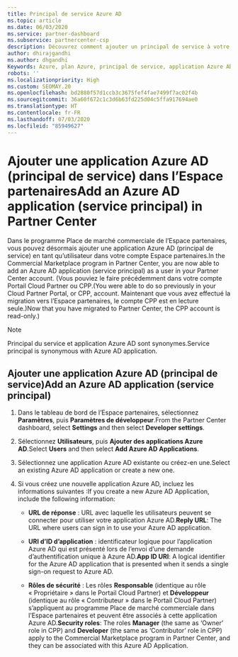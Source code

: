 ```yaml
---
title: Principal de service Azure AD
ms.topic: article
ms.date: 06/03/2020
ms.service: partner-dashboard
ms.subservice: partnercenter-csp
description: Découvrez comment ajouter un principal de service à votre locataire Azure AD. Cela revient à ajouter une application Azure AD (principal de service) dans l’Espace partenaires.
author: dhirajgandhi
ms.author: dhgandhi
Keywords: Azure, plan Azure, principal de service, application Azure AD
robots: ''
ms.localizationpriority: High
ms.custom: SEOMAY.20
ms.openlocfilehash: bd2880f57d1ccb3c3675fef4fae7499f7ac02f4b
ms.sourcegitcommit: 36a60f672c1c3d6b63fd225d04c5ffa917694ae0
ms.translationtype: HT
ms.contentlocale: fr-FR
ms.lasthandoff: 07/03/2020
ms.locfileid: "85949627"
---
```

# <a name="add-an-azure-ad-application-service-principal-in-partner-center"></a><span data-ttu-id="8c254-105">Ajouter une application Azure AD (principal de service) dans l’Espace partenaires</span><span class="sxs-lookup"><span data-stu-id="8c254-105">Add an Azure AD application (service principal) in Partner Center</span></span>

<span data-ttu-id="8c254-106">Dans le programme Place de marché commerciale de l’Espace partenaires, vous pouvez désormais ajouter une application Azure AD (principal de service) en tant qu’utilisateur dans votre compte Espace partenaires.</span><span class="sxs-lookup"><span data-stu-id="8c254-106">In the Commercial Marketplace program in Partner Center, you are now able to add an Azure AD application (service principal) as a user in your Partner Center account.</span></span> <span data-ttu-id="8c254-107">(Vous pouviez le faire précédemment dans votre compte Portail Cloud Partner ou CPP.</span><span class="sxs-lookup"><span data-stu-id="8c254-107">(You were able to do so previously in your Cloud Partner Portal, or CPP, account.</span></span> <span data-ttu-id="8c254-108">Maintenant que vous avez effectué la migration vers l’Espace partenaires, le compte CPP est en lecture seule.)</span><span class="sxs-lookup"><span data-stu-id="8c254-108">Now that you have migrated to Partner Center, the CPP account is read-only.)</span></span>
 
>[!Note] 
><span data-ttu-id="8c254-109">Principal du service et application Azure AD sont synonymes.</span><span class="sxs-lookup"><span data-stu-id="8c254-109">Service principal is synonymous with Azure AD application.</span></span>

## <a name="add-an-azure-ad-application-service-principal"></a><span data-ttu-id="8c254-110">Ajouter une application Azure AD (principal de service)</span><span class="sxs-lookup"><span data-stu-id="8c254-110">Add an Azure AD application (service principal)</span></span>

1. <span data-ttu-id="8c254-111">Dans le tableau de bord de l’Espace partenaires, sélectionnez **Paramètres**, puis **Paramètres de développeur**.</span><span class="sxs-lookup"><span data-stu-id="8c254-111">From the Partner Center dashboard, select **Settings** and then select **Developer settings**.</span></span>

2. <span data-ttu-id="8c254-112">Sélectionnez **Utilisateurs**, puis **Ajouter des applications Azure AD**.</span><span class="sxs-lookup"><span data-stu-id="8c254-112">Select **Users** and then select **Add Azure AD Applications**.</span></span>

3. <span data-ttu-id="8c254-113">Sélectionnez une application Azure AD existante ou créez-en une.</span><span class="sxs-lookup"><span data-stu-id="8c254-113">Select an existing Azure AD application or create a new one.</span></span>

4. <span data-ttu-id="8c254-114">Si vous créez une nouvelle application Azure AD, incluez les informations suivantes :</span><span class="sxs-lookup"><span data-stu-id="8c254-114">If you create a new Azure AD Application, include the following information:</span></span>  

   - <span data-ttu-id="8c254-115">**URL de réponse** : URL avec laquelle les utilisateurs peuvent se connecter pour utiliser votre application Azure AD.</span><span class="sxs-lookup"><span data-stu-id="8c254-115">**Reply URL**: The URL where users can sign in to use your Azure AD application.</span></span>

   - <span data-ttu-id="8c254-116">**URI d’ID d’application** : identificateur logique pour l’application Azure AD qui est présenté lors de l’envoi d’une demande d’authentification unique à Azure AD.</span><span class="sxs-lookup"><span data-stu-id="8c254-116">**App ID URI**: A logical identifier for the Azure AD application that is presented when it sends a single sign-on request to Azure AD.</span></span>

   - <span data-ttu-id="8c254-117">**Rôles de sécurité** : Les rôles **Responsable** (identique au rôle « Propriétaire » dans le Portail Cloud Partner) et **Développeur** (identique au rôle « Contributeur » dans le Portail Cloud Partner) s’appliquent au programme Place de marché commerciale dans l’Espace partenaires et peuvent être associés à cette application Azure AD.</span><span class="sxs-lookup"><span data-stu-id="8c254-117">**Security roles**: The roles **Manager** (the same as  ‘Owner’ role in CPP) and **Developer** (the same as ‘Contributor’ role in CPP) apply to the Commercial Marketplace program in Partner Center, and they can be associated with this Azure AD Application.</span></span>  
